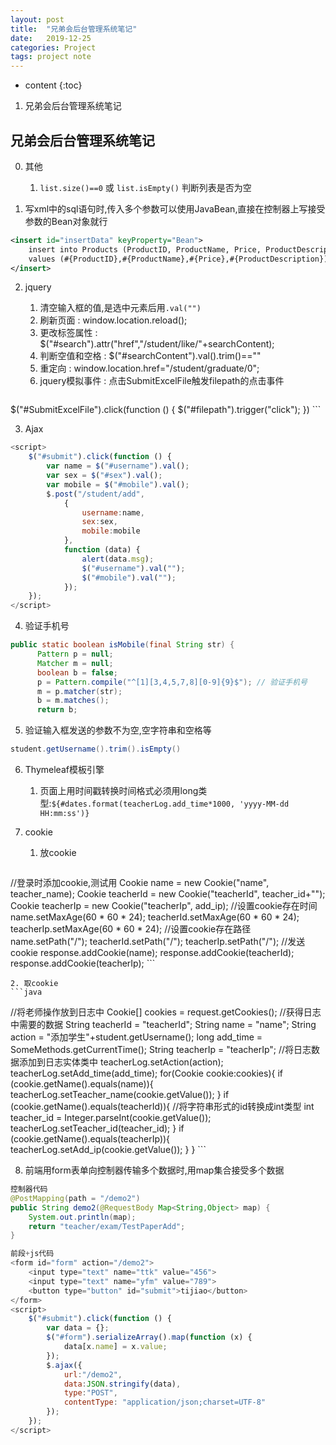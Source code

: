 ```yaml
---
layout: post
title:  "兄弟会后台管理系统笔记"
date:   2019-12-25
categories: Project
tags: project note
---
```


* content
{:toc}

1. 兄弟会后台管理系统笔记






## 兄弟会后台管理系统笔记

0. 其他
    1. `list.size()==0` 或 `list.isEmpty()` 判断列表是否为空

1. 写xml中的sql语句时,传入多个参数可以使用JavaBean,直接在控制器上写接受参数的Bean对象就行

```xml
<insert id="insertData" keyProperty="Bean">
    insert into Products (ProductID, ProductName, Price, ProductDescription)
    values (#{ProductID},#{ProductName},#{Price},#{ProductDescription})
</insert>
```

2. jquery
    1. 清空输入框的值,是选中元素后用`.val("")`
    2. 刷新页面 : window.location.reload();
    3. 更改标签属性 : $("#search").attr("href","/student/like/"+searchContent);
    4. 判断空值和空格 : $("#searchContent").val().trim()==""
    5. 重定向 : window.location.href="/student/graduate/0";
    6. jquery模拟事件 : 点击SubmitExcelFile触发filepath的点击事件

    ```js
$("#SubmitExcelFile").click(function () {
    $("#filepath").trigger("click");
})
    ```
                    

3. Ajax

```js
<script>
    $("#submit").click(function () {
        var name = $("#username").val();
        var sex = $("#sex").val();
        var mobile = $("#mobile").val();
        $.post("/student/add",
            {
                username:name,
                sex:sex,
                mobile:mobile
            },
            function (data) {
                alert(data.msg);
                $("#username").val("");
                $("#mobile").val("");
            });
    });
</script>
```

4. 验证手机号

```java
public static boolean isMobile(final String str) {
      Pattern p = null;
      Matcher m = null;
      boolean b = false;
      p = Pattern.compile("^[1][3,4,5,7,8][0-9]{9}$"); // 验证手机号
      m = p.matcher(str);
      b = m.matches();
      return b;
```

5. 验证输入框发送的参数不为空,空字符串和空格等

```java
student.getUsername().trim().isEmpty()
```


6. Thymeleaf模板引擎
    1. 页面上用时间戳转换时间格式必须用long类型:`${#dates.format(teacherLog.add_time*1000, 'yyyy-MM-dd HH:mm:ss')}`

7. cookie
    1. 放cookie
    ```java
//登录时添加cookie,测试用
Cookie name = new Cookie("name", teacher_name);
Cookie teacherId = new Cookie("teacherId", teacher_id+"");
Cookie teacherIp = new Cookie("teacherIp", add_ip);
//设置cookie存在时间
name.setMaxAge(60 * 60 * 24);
teacherId.setMaxAge(60 * 60 * 24);
teacherIp.setMaxAge(60 * 60 * 24);
//设置cookie存在路径
name.setPath("/");
teacherId.setPath("/");
teacherIp.setPath("/");
//发送cookie
response.addCookie(name);
response.addCookie(teacherId);
response.addCookie(teacherIp);
    ```

    2. 取cookie
    ```java
//将老师操作放到日志中
Cookie[] cookies = request.getCookies();
//获得日志中需要的数据
String teacherId = "teacherId";
String name = "name";
String action = "添加学生"+student.getUsername();
long add_time = SomeMethods.getCurrentTime();
String teacherIp = "teacherIp";
//将日志数据添加到日志实体类中
teacherLog.setAction(action);
teacherLog.setAdd_time(add_time);
for(Cookie cookie:cookies){
    if (cookie.getName().equals(name)){
        teacherLog.setTeacher_name(cookie.getValue());
    }
    if (cookie.getName().equals(teacherId)){
        //将字符串形式的id转换成int类型
        int teacher_id = Integer.parseInt(cookie.getValue());
        teacherLog.setTeacher_id(teacher_id);
    }
    if (cookie.getName().equals(teacherIp)){
        teacherLog.setAdd_ip(cookie.getValue());
    }
}
    ```

8. 前端用form表单向控制器传输多个数据时,用map集合接受多个数据

```java
控制器代码
@PostMapping(path = "/demo2")
public String demo2(@RequestBody Map<String,Object> map) {
    System.out.println(map);
    return "teacher/exam/TestPaperAdd";
}
```

```js
前段+js代码
<form id="form" action="/demo2">
    <input type="text" name="ttk" value="456">
    <input type="text" name="yfm" value="789">
    <button type="button" id="submit">tijiao</button>
</form>
<script>
    $("#submit").click(function () {
        var data = {};
        $("#form").serializeArray().map(function (x) {
            data[x.name] = x.value;
        });
        $.ajax({
            url:"/demo2",
            data:JSON.stringify(data),
            type:"POST",
            contentType: "application/json;charset=UTF-8"
        });
    });
</script>
```

